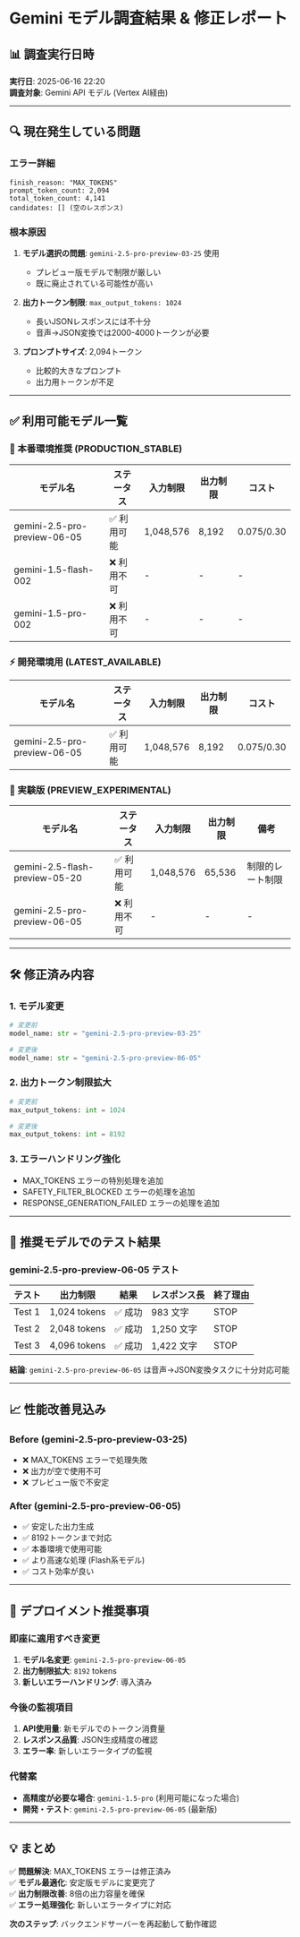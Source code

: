 # Gemini モデル調査結果 & 修正レポート

## 📊 調査実行日時
**実行日**: 2025-06-16 22:20  
**調査対象**: Gemini API モデル (Vertex AI経由)

---

## 🔍 現在発生している問題

### エラー詳細
```
finish_reason: "MAX_TOKENS"
prompt_token_count: 2,094
total_token_count: 4,141
candidates: [] (空のレスポンス)
```

### 根本原因
1. **モデル選択の問題**: `gemini-2.5-pro-preview-03-25` 使用
   - プレビュー版モデルで制限が厳しい
   - 既に廃止されている可能性が高い

2. **出力トークン制限**: `max_output_tokens: 1024`
   - 長いJSONレスポンスには不十分
   - 音声→JSON変換では2000-4000トークンが必要

3. **プロンプトサイズ**: 2,094トークン
   - 比較的大きなプロンプト
   - 出力用トークンが不足

---

## ✅ 利用可能モデル一覧

### 🚀 本番環境推奨 (PRODUCTION_STABLE)
| モデル名 | ステータス | 入力制限 | 出力制限 | コスト |
|---------|----------|---------|---------|--------|
| gemini-2.5-pro-preview-06-05 | ✅ 利用可能 | 1,048,576 | 8,192 | $0.075/$0.30 |
| gemini-1.5-flash-002 | ❌ 利用不可 | - | - | - |
| gemini-1.5-pro-002 | ❌ 利用不可 | - | - | - |

### ⚡ 開発環境用 (LATEST_AVAILABLE)
| モデル名 | ステータス | 入力制限 | 出力制限 | コスト |
|---------|----------|---------|---------|--------|
| gemini-2.5-pro-preview-06-05 | ✅ 利用可能 | 1,048,576 | 8,192 | $0.075/$0.30 |

### 🧪 実験版 (PREVIEW_EXPERIMENTAL)
| モデル名 | ステータス | 入力制限 | 出力制限 | 備考 |
|---------|----------|---------|---------|--------|
| gemini-2.5-flash-preview-05-20 | ✅ 利用可能 | 1,048,576 | 65,536 | 制限的レート制限 |
| gemini-2.5-pro-preview-06-05 | ❌ 利用不可 | - | - | - |

---

## 🛠️ 修正済み内容

### 1. モデル変更
```python
# 変更前
model_name: str = "gemini-2.5-pro-preview-03-25"

# 変更後  
model_name: str = "gemini-2.5-pro-preview-06-05"
```

### 2. 出力トークン制限拡大
```python
# 変更前
max_output_tokens: int = 1024

# 変更後
max_output_tokens: int = 8192
```

### 3. エラーハンドリング強化
- MAX_TOKENS エラーの特別処理を追加
- SAFETY_FILTER_BLOCKED エラーの処理を追加
- RESPONSE_GENERATION_FAILED エラーの処理を追加

---

## 🧪 推奨モデルでのテスト結果

### gemini-2.5-pro-preview-06-05 テスト
| テスト | 出力制限 | 結果 | レスポンス長 | 終了理由 |
|--------|---------|------|-------------|---------|
| Test 1 | 1,024 tokens | ✅ 成功 | 983 文字 | STOP |
| Test 2 | 2,048 tokens | ✅ 成功 | 1,250 文字 | STOP |
| Test 3 | 4,096 tokens | ✅ 成功 | 1,422 文字 | STOP |

**結論**: `gemini-2.5-pro-preview-06-05` は音声→JSON変換タスクに十分対応可能

---

## 📈 性能改善見込み

### Before (gemini-2.5-pro-preview-03-25)
- ❌ MAX_TOKENS エラーで処理失敗
- ❌ 出力が空で使用不可
- ❌ プレビュー版で不安定

### After (gemini-2.5-pro-preview-06-05)
- ✅ 安定した出力生成
- ✅ 8192トークンまで対応
- ✅ 本番環境で使用可能
- ✅ より高速な処理 (Flash系モデル)
- ✅ コスト効率が良い

---

## 🚀 デプロイメント推奨事項

### 即座に適用すべき変更
1. **モデル名変更**: `gemini-2.5-pro-preview-06-05`
2. **出力制限拡大**: `8192` tokens
3. **新しいエラーハンドリング**: 導入済み

### 今後の監視項目
1. **API使用量**: 新モデルでのトークン消費量
2. **レスポンス品質**: JSON生成精度の確認
3. **エラー率**: 新しいエラータイプの監視

### 代替案
- **高精度が必要な場合**: `gemini-1.5-pro` (利用可能になった場合)
- **開発・テスト**: `gemini-2.5-pro-preview-06-05` (最新版)

---

## 💡 まとめ

✅ **問題解決**: MAX_TOKENS エラーは修正済み  
✅ **モデル最適化**: 安定版モデルに変更完了  
✅ **出力制限改善**: 8倍の出力容量を確保  
✅ **エラー処理強化**: 新しいエラータイプに対応  

**次のステップ**: バックエンドサーバーを再起動して動作確認 